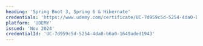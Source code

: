 ```yaml
---
heading: 'Spring Boot 3, Spring 6 & Hibernate'
credentials: 'https://www.udemy.com/certificate/UC-7d959c5d-5254-4da0-b6a0-1649aded1943/'
platform: 'UDEMY'
issued: 'Nov 2024'
credentialId: 'UC-7d959c5d-5254-4da0-b6a0-1649aded1943'
---
```


